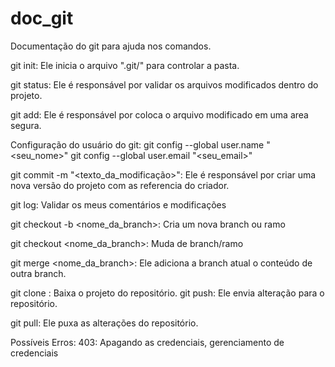 # doc_git
Documentação do git para ajuda nos comandos.

git init: Ele inicia o arquivo ".git/" para controlar a pasta.

git status: Ele é responsável por validar os arquivos modificados dentro do projeto.

git add: Ele é responsável por coloca o arquivo modificado em uma area segura.

Configuração do usuário do git:
git config --global user.name "<seu_nome>"
git config --global user.email "<seu_email>"

git commit -m "<texto_da_modificação>": Ele é responsável por criar uma nova versão do projeto com as referencia do criador.

git log: Validar os meus comentários e modificações

git checkout -b <nome_da_branch>: Cria um nova branch ou ramo 

git checkout <nome_da_branch>: Muda de branch/ramo

git merge <nome_da_branch>: Ele adiciona a branch atual o conteúdo de outra branch.

git clone <url>: Baixa o projeto do repositório.
git push: Ele envia alteração para o repositório.

git pull: Ele puxa as alterações do repositório.

Possíveis Erros:
403: Apagando as credenciais, gerenciamento de credenciais